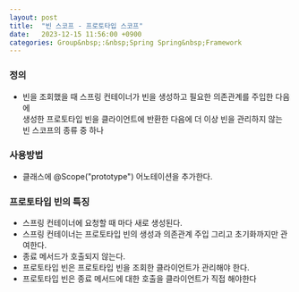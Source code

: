 ```yaml
---
layout: post
title:  "빈 스코프 - 프로토타입 스코프"
date:   2023-12-15 11:56:00 +0900
categories: Group&nbsp;:&nbsp;Spring Spring&nbsp;Framework
---
```



### 정의

- 빈을 조회했을 때 스프링 컨테이너가 빈을 생성하고 필요한 의존관계를 주입한 다음에  
생성한 프로토타입 빈을 클라이언트에 반환한 다음에 더 이상 빈을 관리하지 않는 빈 스코프의 종류 중 하나

### 사용방법

- 클래스에 @Scope("prototype") 어노테이션을 추가한다.

### 프로토타입 빈의 특징

- 스프링 컨테이너에 요청할 때 마다 새로 생성된다.
- 스프링 컨테이너는 프로토타입 빈의 생성과 의존관계 주입 그리고 초기화까지만 관여한다.
- 종료 메서드가 호출되지 않는다.
- 프로토타입 빈은 프로토타입 빈을 조회한 클라이언트가 관리해야 한다.
- 프로토타입 빈은 종료 메서드에 대한 호출을 클라이언트가 직접 해야한다
